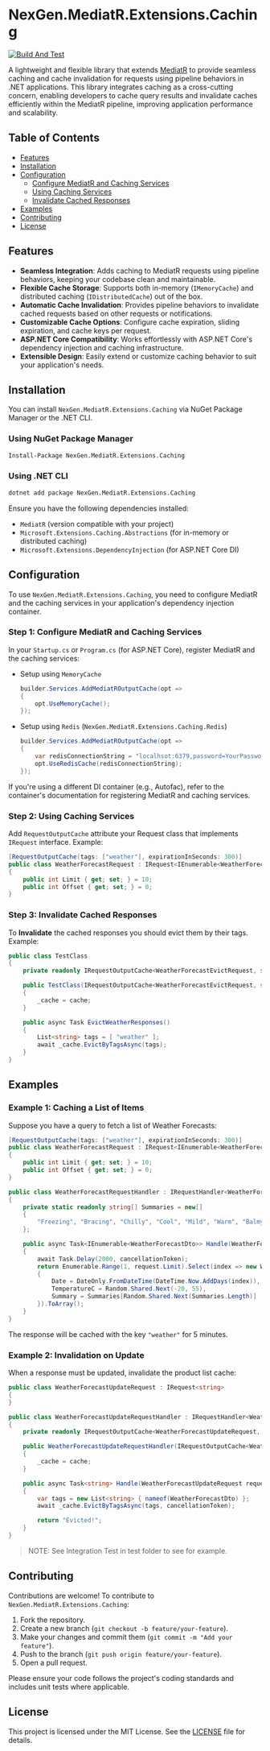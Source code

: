 # NexGen.MediatR.Extensions.Caching

[![Build And Test](https://github.com/MatinGhanbari/NexGen.MediatR.Extensions.Caching/actions/workflows/build.yml/badge.svg)](https://github.com/MatinGhanbari/NexGen.MediatR.Extensions.Caching/actions/workflows/build.yml)

A lightweight and flexible library that extends [MediatR](https://github.com/jbogard/MediatR) to provide seamless caching and cache invalidation for requests using pipeline behaviors in .NET applications. This library integrates caching as a cross-cutting concern, enabling developers to cache query results and invalidate caches efficiently within the MediatR pipeline, improving application performance and scalability.

## Table of Contents

- [Features](#features)
- [Installation](#installation)
- [Configuration](#configuration)
  - [Configure MediatR and Caching Services](#step-1-configure-mediatr-and-caching-services)
  - [Using Caching Services](#step-2-using-caching-services)
  - [Invalidate Cached Responses](#step-3-invalidate-cached-responses)
- [Examples](#examples)
- [Contributing](#contributing)
- [License](#license)

## Features

- **Seamless Integration**: Adds caching to MediatR requests using pipeline behaviors, keeping your codebase clean and maintainable.
- **Flexible Cache Storage**: Supports both in-memory (`IMemoryCache`) and distributed caching (`IDistributedCache`) out of the box.
- **Automatic Cache Invalidation**: Provides pipeline behaviors to invalidate cached requests based on other requests or notifications.
- **Customizable Cache Options**: Configure cache expiration, sliding expiration, and cache keys per request.
- **ASP.NET Core Compatibility**: Works effortlessly with ASP.NET Core's dependency injection and caching infrastructure.
- **Extensible Design**: Easily extend or customize caching behavior to suit your application's needs.

## Installation

You can install `NexGen.MediatR.Extensions.Caching` via NuGet Package Manager or the .NET CLI.

### Using NuGet Package Manager

```bash
Install-Package NexGen.MediatR.Extensions.Caching
```

### Using .NET CLI

```bash
dotnet add package NexGen.MediatR.Extensions.Caching
```

Ensure you have the following dependencies installed:

- `MediatR` (version compatible with your project)
- `Microsoft.Extensions.Caching.Abstractions` (for in-memory or distributed caching)
- `Microsoft.Extensions.DependencyInjection` (for ASP.NET Core DI)

## Configuration

To use `NexGen.MediatR.Extensions.Caching`, you need to configure MediatR and the caching services in your application's dependency injection container.

### Step 1: Configure MediatR and Caching Services

In your `Startup.cs` or `Program.cs` (for ASP.NET Core), register MediatR and the caching services:

- Setup using `MemoryCache`

  ```csharp
  builder.Services.AddMediatROutputCache(opt =>
  {
      opt.UseMemoryCache();
  });
  ```

- Setup using `Redis` (`NexGen.MediatR.Extensions.Caching.Redis`)
  ```csharp
  builder.Services.AddMediatROutputCache(opt =>
  {
      var redisConnectionString = "localhsot:6379,password=YourPassword";
      opt.UseRedisCache(redisConnectionString);
  });
  ```

If you're using a different DI container (e.g., Autofac), refer to the container's documentation for registering MediatR and caching services.

### Step 2: Using Caching Services

Add `RequestOutputCache` attribute your Request class that implements `IRequest` interface. Example:

```csharp
[RequestOutputCache(tags: ["weather"], expirationInSeconds: 300)]
public class WeatherForecastRequest : IRequest<IEnumerable<WeatherForecastDto>>
{
    public int Limit { get; set; } = 10;
    public int Offset { get; set; } = 0;
}
```

### Step 3: Invalidate Cached Responses

To **Invalidate** the cached responses you should evict them by their tags. Example:

```csharp
public class TestClass
{
    private readonly IRequestOutputCache<WeatherForecastEvictRequest, string> _cache;

    public TestClass(IRequestOutputCache<WeatherForecastEvictRequest, string> cache)
    {
        _cache = cache;
    }

    public async Task EvictWeatherResponses()
    {
        List<string> tags = [ "weather" ];
        await _cache.EvictByTagsAsync(tags);
    }
}
```

## Examples

### Example 1: Caching a List of Items

Suppose you have a query to fetch a list of Weather Forecasts:

```csharp
[RequestOutputCache(tags: ["weather"], expirationInSeconds: 300)]
public class WeatherForecastRequest : IRequest<IEnumerable<WeatherForecastDto>>
{
    public int Limit { get; set; } = 10;
    public int Offset { get; set; } = 0;
}

public class WeatherForecastRequestHandler : IRequestHandler<WeatherForecastRequest, IEnumerable<WeatherForecastDto>>
{
    private static readonly string[] Summaries = new[]
    {
        "Freezing", "Bracing", "Chilly", "Cool", "Mild", "Warm", "Balmy", "Hot", "Sweltering", "Scorching"
    };

    public async Task<IEnumerable<WeatherForecastDto>> Handle(WeatherForecastRequest request, CancellationToken cancellationToken)
    {
        await Task.Delay(2000, cancellationToken);
        return Enumerable.Range(1, request.Limit).Select(index => new WeatherForecastDto
        {
            Date = DateOnly.FromDateTime(DateTime.Now.AddDays(index)),
            TemperatureC = Random.Shared.Next(-20, 55),
            Summary = Summaries[Random.Shared.Next(Summaries.Length)]
        }).ToArray();
    }
}
```

The response will be cached with the key `"weather"` for 5 minutes.

### Example 2: Invalidation on Update

When a response must be updated, invalidate the product list cache:

```csharp
public class WeatherForecastUpdateRequest : IRequest<string>
{
}

public class WeatherForecastUpdateRequestHandler : IRequestHandler<WeatherForecastUpdateRequest, string>
{
    private readonly IRequestOutputCache<WeatherForecastUpdateRequest, string> _cache;

    public WeatherForecastUpdateRequestHandler(IRequestOutputCache<WeatherForecastUpdateRequest, string> cache)
    {
        _cache = cache;
    }

    public async Task<string> Handle(WeatherForecastUpdateRequest request, CancellationToken cancellationToken)
    {
        var tags = new List<string> { nameof(WeatherForecastDto) };
        await _cache.EvictByTagsAsync(tags, cancellationToken);

        return "Evicted!";
    }
}
```

> NOTE: See Integration Test in test folder to see for example.

## Contributing

Contributions are welcome! To contribute to `NexGen.MediatR.Extensions.Caching`:

1. Fork the repository.
2. Create a new branch (`git checkout -b feature/your-feature`).
3. Make your changes and commit them (`git commit -m "Add your feature"`).
4. Push to the branch (`git push origin feature/your-feature`).
5. Open a pull request.

Please ensure your code follows the project's coding standards and includes unit tests where applicable.

## License

This project is licensed under the MIT License. See the [LICENSE](LICENSE) file for details.
